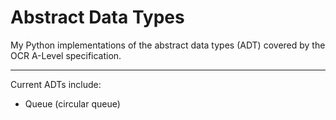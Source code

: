 # Abstract Data Types
My Python implementations of the abstract data types (ADT) covered by the OCR A-Level specification.

---

Current ADTs include:
- Queue (circular queue)